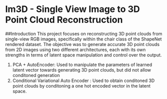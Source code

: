 # Im3D - Single View Image to 3D Point Cloud Reconstruction 

##Introduction
This project focuses on reconstructing 3D point clouds from single-view RGB images, specifically within the chair class of the ShapeNet rendered dataset. The objective was to generate accurate 3D point clouds from 2D images using two different architectures, each with its own strengths in terms of latent space manipulation and control over the output. 
1. PCA + AutoEncoder: Used to manipulate the parameters of learned latent vector towards generating 3D point clouds, but did not allow conditoned generation
2. Conditional Variational Auto Encoder : Used to obtain conditoned 3D point clouds by conditoning a one hot encoded vector in the latent space.




